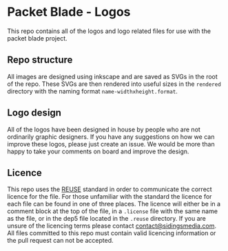 <!--
SPDX-FileCopyrightText: 2022 Sidings Media <packetblade@sidingsmedia.com>
SPDX-License-Identifier: CC-BY-SA-4.0
-->

# Packet Blade - Logos
This repo contains all of the logos and logo related files for use with
the packet blade project. 

## Repo structure

All images are designed using inkscape and are
saved as SVGs in the root of the repo. These SVGs are then rendered into
useful sizes in the `rendered` directory with the naming format
`name-widthxheight.format`.

## Logo design

All of the logos have been designed in house by people who are not
ordinarily graphic designers. If you have any suggestions on how we can
improve these logos, please just create an issue. We would be more than
happy to take your comments on board and improve the design.

## Licence
This repo uses the [REUSE](https://reuse.software) standard in order to
communicate the correct licence for the file. For those unfamiliar with
the standard the licence for each file can be found in one of three
places. The licence will either be in a comment block at the top of the
file, in a `.license` file with the same name as the file, or in the
dep5 file located in the `.reuse` directory. If you are unsure of the
licencing terms please contact
[contact@sidingsmedia.com](mailto:contact@sidingsmedia.com?subject=Packet%20Blade%20Licence).
All files committed to this repo must contain valid licencing
information or the pull request can not be accepted.
